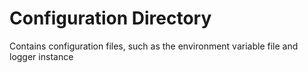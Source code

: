 # Configuration Directory
Contains configuration files, such as the environment variable file and logger instance
